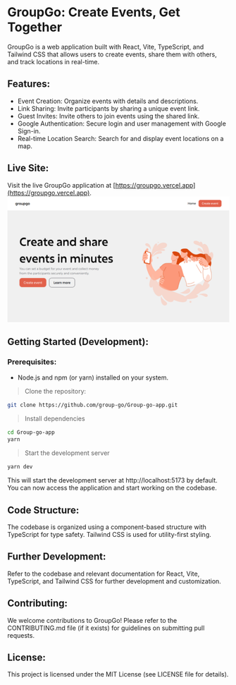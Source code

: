 # GroupGo: Create Events, Get Together

GroupGo is a web application built with React, Vite, TypeScript, and Tailwind CSS that allows users to create events, share them with others, and track locations in real-time.

## Features:

- Event Creation: Organize events with details and descriptions.
- Link Sharing: Invite participants by sharing a unique event link.
- Guest Invites: Invite others to join events using the shared link.
- Google Authentication: Secure login and user management with Google Sign-in.
- Real-time Location Search: Search for and display event locations on a map.

## Live Site:

Visit the live GroupGo application at [https://groupgo.vercel.app](https://groupgo.vercel.app).
![Groupgo Site Screenshot](/public/site_img.png)

## Getting Started (Development):

### Prerequisites:

- Node.js and npm (or yarn) installed on your system.

> Clone the repository:

```bash
git clone https://github.com/group-go/Group-go-app.git
```

> Install dependencies

```bash
cd Group-go-app
yarn
```

> Start the development server

```bash
yarn dev
```

This will start the development server at http://localhost:5173 by default. You can now access the application and start working on the codebase.

## Code Structure:

The codebase is organized using a component-based structure with TypeScript for type safety. Tailwind CSS is used for utility-first styling.

## Further Development:

Refer to the codebase and relevant documentation for React, Vite, TypeScript, and Tailwind CSS for further development and customization.

## Contributing:

We welcome contributions to GroupGo! Please refer to the CONTRIBUTING.md file (if it exists) for guidelines on submitting pull requests.

## License:

This project is licensed under the MIT License (see LICENSE file for details).

